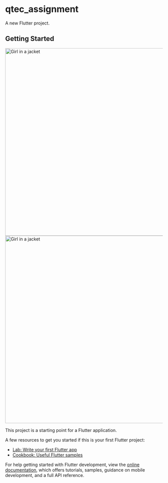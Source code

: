 # qtec_assignment

A new Flutter project.

## Getting Started
<img src="https://user-images.githubusercontent.com/101389853/191906737-601d661e-951d-4976-8a03-8f88cd0ddb57.jpg" alt="Girl in a jacket"  height="600">
<img src="https://user-images.githubusercontent.com/101389853/220164214-f280a32d-0c46-4a50-a793-40514f8f3136.mp4" alt="Girl in a jacket"  height="600">




This project is a starting point for a Flutter application.

A few resources to get you started if this is your first Flutter project:

- [Lab: Write your first Flutter app](https://docs.flutter.dev/get-started/codelab)
- [Cookbook: Useful Flutter samples](https://docs.flutter.dev/cookbook)

For help getting started with Flutter development, view the
[online documentation](https://docs.flutter.dev/), which offers tutorials,
samples, guidance on mobile development, and a full API reference.
